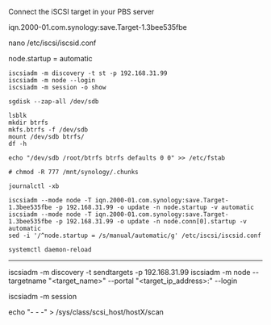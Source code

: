

Connect the iSCSI target in your PBS server

iqn.2000-01.com.synology:save.Target-1.3bee535fbe

nano /etc/iscsi/iscsid.conf


node.startup = automatic


```
iscsiadm -m discovery -t st -p 192.168.31.99
iscsiadm -m node --login
iscsiadm -m session -o show
```


```
sgdisk --zap-all /dev/sdb
```

```
lsblk 
mkdir btrfs
mkfs.btrfs -f /dev/sdb
mount /dev/sdb btrfs/
df -h
```

```
echo "/dev/sdb /root/btrfs btrfs defaults 0 0" >> /etc/fstab
```

```
# chmod -R 777 /mnt/synology/.chunks
```

```
journalctl -xb
```

```
iscsiadm --mode node -T iqn.2000-01.com.synology:save.Target-1.3bee535fbe -p 192.168.31.99 -o update -n node.startup -v automatic
iscsiadm --mode node -T iqn.2000-01.com.synology:save.Target-1.3bee535fbe -p 192.168.31.99 -o update -n node.conn[0].startup -v automatic
sed -i '/^node.startup = /s/manual/automatic/g' /etc/iscsi/iscsid.conf
```

```
systemctl daemon-reload
```
-----------


iscsiadm -m discovery -t sendtargets -p 192.168.31.99
iscsiadm -m node --targetname "<target_name>" --portal "<target_ip_address>:<port>" --login

iscsiadm -m session




echo "- - -" > /sys/class/scsi_host/hostX/scan






